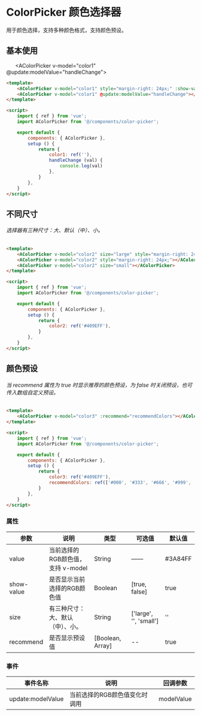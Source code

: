 <script>
    import { ref } from 'vue';
    import AColorPicker from '@/components/color-picker';

    export default {
        components: { AColorPicker },
        setup () {
            return {
                color1: ref(''),
                color2: ref('#409EFF'),
                color3: ref('#409EFF'),
                recommendColors: ref(['#000', '#333', '#666', '#999', 'FFF']),
                handleChange (val) {
                    console.log(val)
                },
            }
        },
    }
</script>

# ColorPicker 颜色选择器

用于颜色选择，支持多种颜色格式，支持颜色预设。

## 基本使用

<AColorPicker v-model="color1" style="margin-right: 24px;" :show-value="false"></AColorPicker>
<AColorPicker v-model="color1" @update:modelValue="handleChange"></AColorPicker>

```html
<template>
    <AColorPicker v-model="color1" style="margin-right: 24px;" :show-value="false"></AColorPicker>
    <AColorPicker v-model="color1" @update:modelValue="handleChange"></AColorPicker>
</template>

<script>
    import { ref } from 'vue';
    import AColorPicker from '@/components/color-picker';

    export default {
        components: { AColorPicker },
        setup () {
            return {
                color1: ref(''),
                handleChange (val) {
                    console.log(val)
                },
            }
        },
    }
</script>
```

## 不同尺寸

###### 选择器有三种尺寸：大、默认（中）、小。

<AColorPicker v-model="color2" size="large" style="margin-right: 24px;"></AColorPicker>
<AColorPicker v-model="color2" style="margin-right: 24px;"></AColorPicker>
<AColorPicker v-model="color2" size="small"></AColorPicker>

```html
<template>
    <AColorPicker v-model="color2" size="large" style="margin-right: 24px;"></AColorPicker>
    <AColorPicker v-model="color2" style="margin-right: 24px;"></AColorPicker>
    <AColorPicker v-model="color2" size="small"></AColorPicker>
</template>

<script>
    import { ref } from 'vue';
    import AColorPicker from '@/components/color-picker';

    export default {
        components: { AColorPicker },
        setup () {
            return {
                color2: ref('#409EFF'),
            }
        },
    }
</script>
```

## 颜色预设

###### 当 recommend 属性为 true 时显示推荐的颜色预设，为 false 时关闭预设，也可传入数组自定义预设。

<AColorPicker v-model="color3" :recommend="recommendColors"></AColorPicker>

```html
<template>
    <AColorPicker v-model="color3" :recommend="recommendColors"></AColorPicker>
</template>

<script>
    import { ref } from 'vue';
    import AColorPicker from '@/components/color-picker';

    export default {
        components: { AColorPicker },
        setup () {
            return {
                color3: ref('#409EFF'),
                recommendColors: ref(['#000', '#333', '#666', '#999', 'FFF']),
            }
        },
    }
</script>
```

### 属性
| 参数 | 说明 | 类型 | 可选值 | 默认值 |
|------|------|------|------|------|
| value | 当前选择的RGB颜色值，支持 v-model | String | —— | #3A84FF |
| show-value | 是否显示当前选择的RGB颜色值 | Boolean | [true, false] | true |
| size | 有三种尺寸：大、默认（中）、小。 | String | ['large', '', 'small'] | '' |
| recommend | 是否显示预设值 | [Boolean, Array] | -- | true |

### 事件

| 事件名称 | 说明 | 回调参数 |
|------|------|------|
| update:modelValue | 当前选择的RGB颜色值变化时调用 | modelValue |
